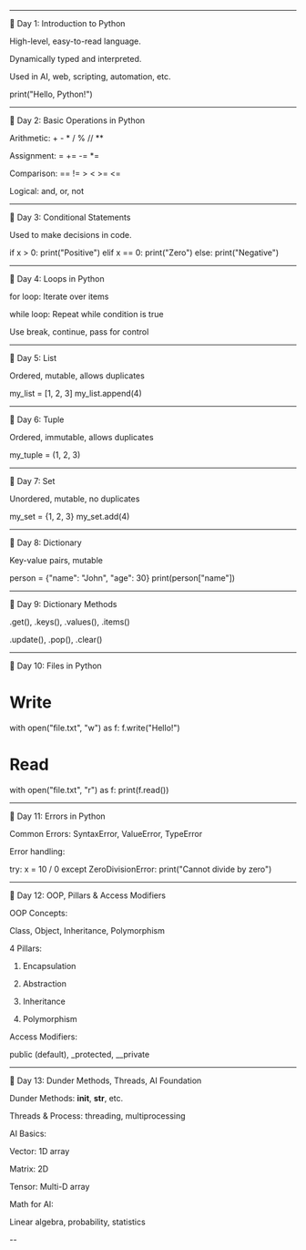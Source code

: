 


---

📘 Day 1: Introduction to Python

High-level, easy-to-read language.

Dynamically typed and interpreted.

Used in AI, web, scripting, automation, etc.


print("Hello, Python!")


---

📘 Day 2: Basic Operations in Python

Arithmetic: + - * / % // **

Assignment: = += -= *=

Comparison: == != > < >= <=

Logical: and, or, not



---

📘 Day 3: Conditional Statements

Used to make decisions in code.


if x > 0:
    print("Positive")
elif x == 0:
    print("Zero")
else:
    print("Negative")


---

📘 Day 4: Loops in Python

for loop: Iterate over items

while loop: Repeat while condition is true

Use break, continue, pass for control



---

📘 Day 5: List

Ordered, mutable, allows duplicates


my_list = [1, 2, 3]
my_list.append(4)


---

📘 Day 6: Tuple

Ordered, immutable, allows duplicates


my_tuple = (1, 2, 3)


---

📘 Day 7: Set

Unordered, mutable, no duplicates


my_set = {1, 2, 3}
my_set.add(4)


---

📘 Day 8: Dictionary

Key-value pairs, mutable


person = {"name": "John", "age": 30}
print(person["name"])


---

📘 Day 9: Dictionary Methods

.get(), .keys(), .values(), .items()

.update(), .pop(), .clear()



---

📘 Day 10: Files in Python

# Write
with open("file.txt", "w") as f:
    f.write("Hello!")

# Read
with open("file.txt", "r") as f:
    print(f.read())


---

📘 Day 11: Errors in Python

Common Errors: SyntaxError, ValueError, TypeError

Error handling:


try:
    x = 10 / 0
except ZeroDivisionError:
    print("Cannot divide by zero")


---

📘 Day 12: OOP, Pillars & Access Modifiers

OOP Concepts:

Class, Object, Inheritance, Polymorphism


4 Pillars:

1. Encapsulation


2. Abstraction


3. Inheritance


4. Polymorphism



Access Modifiers:

public (default), _protected, __private



---

📘 Day 13: Dunder Methods, Threads, AI Foundation

Dunder Methods: __init__, __str__, etc.

Threads & Process: threading, multiprocessing

AI Basics:

Vector: 1D array

Matrix: 2D

Tensor: Multi-D array


Math for AI:

Linear algebra, probability, statistics




--
